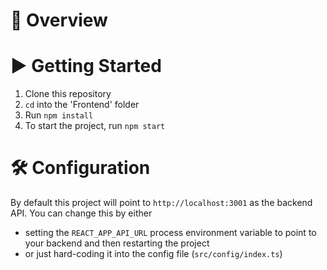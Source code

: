 # 👀 Overview

# ▶ Getting Started
1) Clone this repository
2) `cd` into the 'Frontend' folder
3) Run `npm install`
4) To start the project, run `npm start`

# 🛠 Configuration
By default this project will point to `http://localhost:3001` as the backend API. You can change this by either
- setting the `REACT_APP_API_URL` process environment variable to point to your backend and then restarting the project
- or just hard-coding it into the config file (`src/config/index.ts`)
